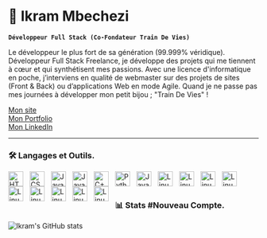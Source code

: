 # 🐢 Ikram Mbechezi

**`Développeur Full Stack (Co-Fondateur Train De Vies)`**

Le développeur le plus fort de sa génération (99.999% véridique). Développeur Full Stack Freelance, je développe des projets qui me tiennent à cœur et qui synthétisent mes passions. Avec une licence d'informatique en poche, j’interviens en qualité de webmaster sur des projets de sites (Front & Back) ou d’applications Web en mode Agile. Quand je ne passe pas mes journées à développer mon petit bijou ; "Train De Vies" !

<div align="left">
	<a href="https://traindevies.com">Mon site</a><br>
	<a href="https://mbechezi.website">Mon Portfolio</a><br>
	<a href="https://fr.linkedin.com/in/ikram-mbechezi">Mon LinkedIn</a>
</div>

---

### 🛠️ Langages et Outils.
<div>
	<img align="left" alt="HTML" width="30px" style="padding-right:10px;" src="https://cdn.jsdelivr.net/gh/devicons/devicon/icons/html5/html5-plain.svg" />
	<img align="left" alt="CSS" width="30px" style="padding-right:10px;" src="https://cdn.jsdelivr.net/gh/devicons/devicon/icons/css3/css3-plain.svg" />
	<img align="left" alt="JavaScript" width="30px" style="padding-right:10px;" src="https://cdn.jsdelivr.net/gh/devicons/devicon/icons/javascript/javascript-plain.svg" />
	<img align="left" alt="JavaScript" width="30px" style="padding-right:10px;" src="https://cdn.jsdelivr.net/gh/devicons/devicon/icons/php/php-plain.svg" />
	<img align="left" alt="C++" width="30px" style="padding-right:10px;" src="https://cdn.jsdelivr.net/gh/devicons/devicon/icons/cplusplus/cplusplus-line.svg" />
	<img align="left" alt="Python" width="30px" style="padding-right:10px;" src="https://cdn.jsdelivr.net/gh/devicons/devicon/icons/python/python-plain.svg" />
	<img align="left" alt="Java" width="30px" style="padding-right:10px;" src="https://cdn.jsdelivr.net/gh/devicons/devicon/icons/java/java-original.svg"/>
	<img align="left" alt="Linux" width="30px" style="padding-right:10px;" src="https://cdn.jsdelivr.net/gh/devicons/devicon/icons/linux/linux-original.svg" />
	<img align="left" alt="Linux" width="30px" style="padding-right:10px;" src="https://cdn.jsdelivr.net/gh/devicons/devicon/icons/wordpress/wordpress-plain.svg" />
	<img align="left" alt="Linux" width="30px" style="padding-right:10px;" src="https://cdn.jsdelivr.net/gh/devicons/devicon/icons/figma/figma-original.svg" />
	<img align="left" alt="Linux" width="30px" style="padding-right:10px;" src="https://cdn.jsdelivr.net/gh/devicons/devicon/icons/blender/blender-original.svg" />
	<img align="left" alt="Linux" width="30px" style="padding-right:10px;" src="https://cdn.jsdelivr.net/gh/devicons/devicon/icons/arduino/arduino-original.svg" />
	<img align="left" alt="Linux" width="30px" style="padding-right:10px;" src="https://cdn.jsdelivr.net/gh/devicons/devicon/icons/aftereffects/aftereffects-plain.svg" />
	<img align="left" alt="Linux" width="30px" style="padding-right:10px;" src="https://cdn.jsdelivr.net/gh/devicons/devicon/icons/photoshop/photoshop-plain.svg" />
	<img align="left" alt="Linux" width="30px" style="padding-right:10px;" src="https://cdn.jsdelivr.net/gh/devicons/devicon/icons/illustrator/illustrator-line.svg" />
	<img align="left" alt="Linux" width="30px" style="padding-right:10px;" src="https://cdn.jsdelivr.net/gh/devicons/devicon/icons/arduino/arduino-original.svg" />
</div>
<br/>
<br>

### 📊 Stats \#Nouveau Compte.

![Ikram's GitHub stats](https://github-readme-stats.vercel.app/api?username=ikrammbz&show_icons=true&theme=gruvbox)

#
